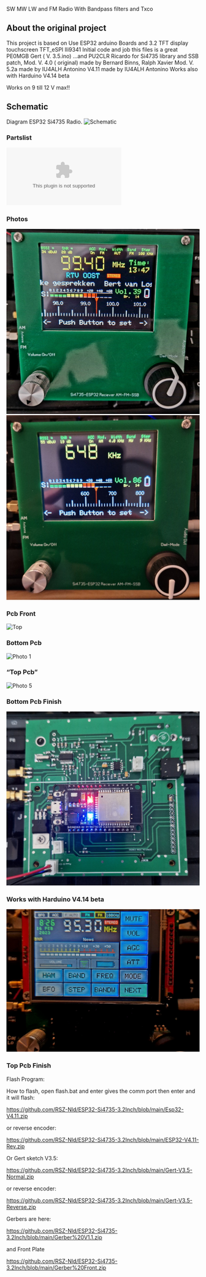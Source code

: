 SW MW LW and FM Radio  With Bandpass filters and Txco
## About the original project
This project is based on 
Use ESP32 arduino Boards and 3.2 TFT display touchscreen TFT_eSPI Ili9341
Initial code and job this files is a great PE0MGB Gert ( V. 3.5.ino) ...and PU2CLR Ricardo for Si4735 library and SSB patch,
Mod. V. 4.0 ( original) made by Bernard Binns, Ralph Xavier
Mod. V. 5.2a made by  IU4ALH Antonino
V4.11 made by  IU4ALH Antonino
Works also with Harduino V4.14 beta





Works on 9 till 12 V max!! 
## Schematic
Diagram ESP32 Si4735 Radio.
![Schematic]( https://github.com/RSZ-Nld/Si4735-ESP32-Txco-Bandpass/blob/main/Diagram-V1.2.jpg)
### Partslist
![Partslist]( https://github.com/RSZ-Nld/ESP32-Si4735-3.2Inch/blob/main/Parts-ESP32%20Dev%20Si4735%20Radio.doc )
### Photos
![Front plate]( https://github.com/RSZ-Nld/ESP32-Si4735-3.2Inch/blob/main/20230224_154817.jpg )
![Front plate 2]( https://github.com/RSZ-Nld/ESP32-Si4735-3.2Inch/blob/main/20230224_164112.jpg ) 
### Pcb Front
![Top]( https://github.com/RSZ-Nld/Si4735-ESP32-Txco-Bandpass/blob/main/Front-Pcb-V1.2.JPG)
### Bottom Pcb
![Photo 1]( https://github.com/RSZ-Nld/Si4735-ESP32-Txco-Bandpass/blob/main/Back-Pcb-V1.2.JPG)
### “Top Pcb”
![Photo 5]( https://github.com/RSZ-Nld/Si4735-ESP32-Txco-Bandpass/blob/main/Front-pcb.jpg)
### Bottom Pcb Finish
![Photo 4]( https://github.com/RSZ-Nld/ESP32-Si4735-3.2Inch/blob/main/Pcb-1.jpg)
### Works with Harduino V4.14 beta
![Photo 4]( https://github.com/RSZ-Nld/ESP32-Si4735-3.2Inch/blob/main/Harduino-4.14-beta.jpg)
### Top Pcb Finish



Flash Program:

How to flash, open flash.bat and enter gives the comm port then enter and it will flash:

https://github.com/RSZ-Nld/ESP32-Si4735-3.2Inch/blob/main/Esp32-V4.11.zip

or reverse encoder:

https://github.com/RSZ-Nld/ESP32-Si4735-3.2Inch/blob/main/ESP32-V4.11-Rev.zip

Or Gert sketch V3.5:

https://github.com/RSZ-Nld/ESP32-Si4735-3.2Inch/blob/main/Gert-V3.5-Normal.zip

or reverse encoder:

https://github.com/RSZ-Nld/ESP32-Si4735-3.2Inch/blob/main/Gert-V3.5-Reverse.zip


Gerbers are here:

https://github.com/RSZ-Nld/ESP32-Si4735-3.2Inch/blob/main/Gerber%20V1.1.zip

and Front Plate

https://github.com/RSZ-Nld/ESP32-Si4735-3.2Inch/blob/main/Gerber%20Front.zip




